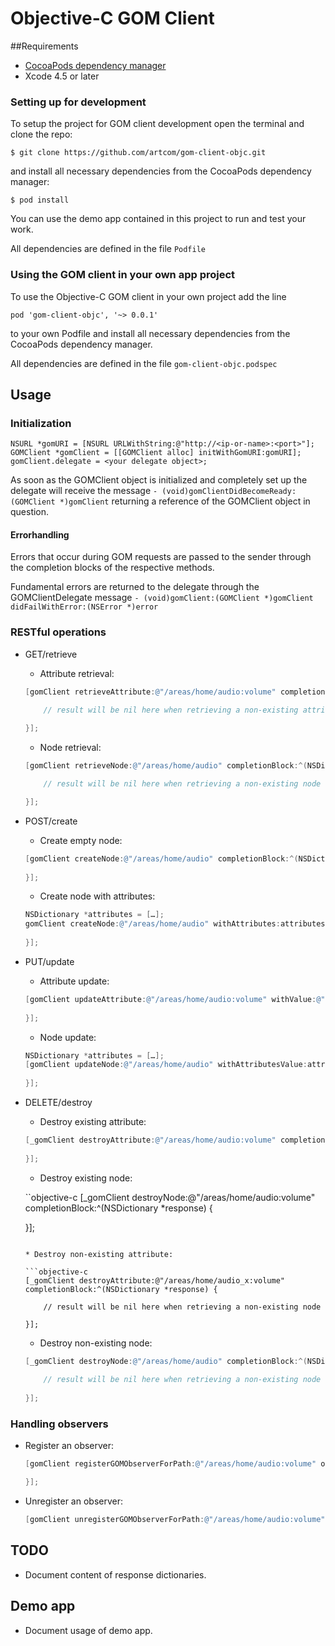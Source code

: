 # Objective-C GOM Client

##Requirements
 * [CocoaPods dependency manager](http://cocoapods.org)
 * Xcode 4.5 or later

### Setting up for development

To setup the project for GOM client development open the terminal and clone the repo:

```$ git clone https://github.com/artcom/gom-client-objc.git```

and install all necessary dependencies from the CocoaPods dependency manager:

```$ pod install```

You can use the demo app contained in this project to run and test your work.

All dependencies are defined in the file `Podfile`

### Using the GOM client in your own app project 

To use the Objective-C GOM client in your own project add the line

```pod 'gom-client-objc', '~> 0.0.1'```
 
to your own Podfile and install all necessary dependencies from the CocoaPods dependency manager.

All dependencies are defined in the file ```gom-client-objc.podspec```

## Usage

### Initialization
```
NSURL *gomURI = [NSURL URLWithString:@"http://<ip-or-name>:<port>"];
GOMClient *gomClient = [[GOMClient alloc] initWithGomURI:gomURI];
gomClient.delegate = <your delegate object>;
```
As soon as the GOMClient object is initialized and completely set up the delegate will receive the message ```- (void)gomClientDidBecomeReady:(GOMClient *)gomClient``` returning a reference of the GOMClient object in question.

#### Errorhandling
Errors that occur during GOM requests are passed to the sender through the completion blocks of the respective methods.

Fundamental errors are returned to the delegate through the GOMClientDelegate message ```- (void)gomClient:(GOMClient *)gomClient didFailWithError:(NSError *)error```

### RESTful operations

* GET/retrieve

    * Attribute retrieval:
    
    ```objective-c
    [gomClient retrieveAttribute:@"/areas/home/audio:volume" completionBlock:^(NSDictionary *result) {

        // result will be nil here when retrieving a non-existing attribute
        
    }];
    ```
    
    * Node retrieval:
  
    ```objective-c
    [gomClient retrieveNode:@"/areas/home/audio" completionBlock:^(NSDictionary *result) {
    
        // result will be nil here when retrieving a non-existing node

    }];

    ```

* POST/create
 
    * Create empty node:
    
    ```objective-c
    [gomClient createNode:@"/areas/home/audio" completionBlock:^(NSDictionary *result) {
        
    }];
    ```

    * Create node with attributes:
    
    ```objective-c
    NSDictionary *attributes = […];
    gomClient createNode:@"/areas/home/audio" withAttributes:attributes completionBlock:^(NSDictionary *result) {
        
    }];
    ```
    
* PUT/update
 
    * Attribute update:
    
    ```objective-c
    [gomClient updateAttribute:@"/areas/home/audio:volume" withValue:@"50" completionBlock:^(NSDictionary *result) {
        
    }];
    ```
    
    * Node update:
    
    ```objective-c
    NSDictionary *attributes = […];
    [gomClient updateNode:@"/areas/home/audio" withAttributesValue:attributes completionBlock:^(NSDictionary *result) {
        
    }];
    ```

* DELETE/destroy

    * Destroy existing attribute:
    
    ```objective-c
    [_gomClient destroyAttribute:@"/areas/home/audio:volume" completionBlock:^(NSDictionary *response) {
        
    }];
    ```
    
    * Destroy existing node:
    
    ``objective-c
    [_gomClient destroyNode:@"/areas/home/audio:volume" completionBlock:^(NSDictionary *response) {
        
    }];
    ```
    
    * Destroy non-existing attribute:
    
    ```objective-c
    [_gomClient destroyAttribute:@"/areas/home/audio_x:volume" completionBlock:^(NSDictionary *response) {
        
        // result will be nil here when retrieving a non-existing node
        
    }];
    ```
    
    * Destroy non-existing node:
    
    ```objective-c
    [_gomClient destroyNode:@"/areas/home/audio" completionBlock:^(NSDictionary *response) {
        
        // result will be nil here when retrieving a non-existing node
        
    }];
    ```

### Handling observers

* Register an observer:

    ```objective-c
    [gomClient registerGOMObserverForPath:@"/areas/home/audio:volume" options:nil clientCallback:^(NSDictionary *dict) {    

    }];
    ```

* Unregister an observer:

    ```objective-c
    [gomClient unregisterGOMObserverForPath:@"/areas/home/audio:volume" options:nil];
    ```

## TODO

* Document content of response dictionaries.

## Demo app



* Document usage of demo app.